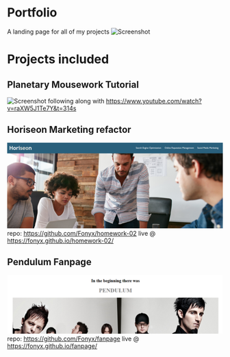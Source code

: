 # Portfolio
A landing page for all of my projects
![Screenshot](https://github.com/Fonyx/homework-03/blob/main/screenshot.PNG?raw=true "Agency website")

# Projects included

## Planetary Mousework Tutorial
![Screenshot](https://github.com/Fonyx/portfolio/tree/main/Assets/screenshots/planetary.PNG?raw=true "Planetary motion")
following along with 
https://www.youtube.com/watch?v=raXW5J1Te7Y&t=314s


## Horiseon Marketing refactor
![Screenshot](https://github.com/Fonyx/homework-02/blob/main/screenshot.PNG?raw=true "Horiseon Marketing")
repo: https://github.com/Fonyx/homework-02
live @ https://fonyx.github.io/homework-02/

## Pendulum Fanpage
![Screenshot](https://github.com/Fonyx/fanpage/blob/main/Assets/screenshot.PNG?raw=true "Pendulum")
repo: https://github.com/Fonyx/fanpage
live @ https://fonyx.github.io/fanpage/